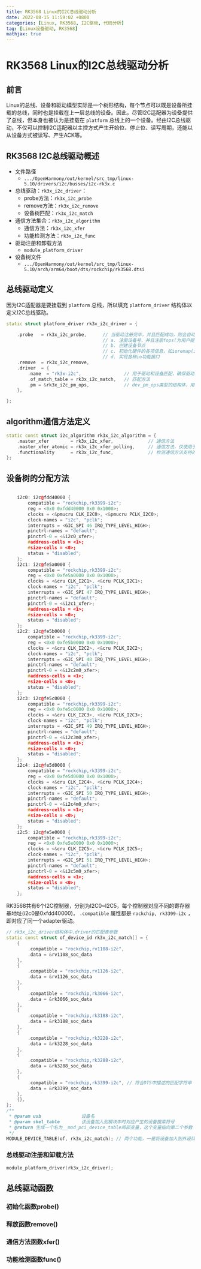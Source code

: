 ```yaml
---
title: RK3568 Linux的I2C总线驱动分析
date: 2022-08-15 11:59:02 +0800
categories: [Linux, RK3568, I2C驱动, 代码分析]
tag: [Linux设备驱动, RK3568]
mathjax: true
---
```


# RK3568 Linux的I2C总线驱动分析

## 前言

Linux的总线、设备和驱动模型实际是一个树形结构，每个节点可以既是设备所挂载的总线，同时也是挂载在上一层总线的设备。因此，尽管I2C适配器为设备提供了总线，但本身也被认为是挂载在 `platform` 总线上的一个设备。经由I2C总线驱动，不仅可以控制I2C适配器以主控方式产生开始位、停止位、读写周期，还能以从设备方式被读写、产生ACK等。

## RK3568 I2C总线驱动概述

* 文件路径
  + `.../OpenHarmony/out/kernel/src_tmp/linux-5.10/drivers/i2c/busses/i2c-rk3x.c`
* 总线驱动：`rk3x_i2c_driver`：
  + probe方法：`rk3x_i2c_probe`
  + remove方法：`rk3x_i2c_remove`
  + 设备树匹配：`rk3x_i2c_match`
* 通信方法集合：`rk3x_i2c_algorithm`
  + 通信方法：`rk3x_i2c_xfer`
  + 功能检测方法：`rk3x_i2c_func`
* 驱动注册和卸载方法
  + `module_platform_driver`
* 设备树文件
  + `.../OpenHarmony/out/kernel/src_tmp/linux-5.10/arch/arm64/boot/dts/rockchip/rk3568.dtsi`

## 总线驱动定义

因为I2C适配器是要挂载到 `platform` 总线，所以填充 `platform_driver` 结构体以定义I2C总线驱动。

```C++
static struct platform_driver rk3x_i2c_driver = {

	.probe   = rk3x_i2c_probe,      // 当驱动注册完毕，并且匹配成功，则会自动调用该方法对硬件进行操作：
                                    // a. 注册设备号，并且注册fops(为用户提供设备标示，同时提供文件操作io接口)
                                    // b. 创建设备节点
                                    // c. 初始化硬件的各项信息，如ioremap(io地址映射虚拟地址)
                                    // d. 实现各种io功能接口
	.remove  = rk3x_i2c_remove,
	.driver  = {
		.name  = "rk3x-i2c",                // 用于驱动和设备匹配，确保驱动和设备一致，否则无法匹配成功
		.of_match_table = rk3x_i2c_match,   // 匹配方法
		.pm = &rk3x_i2c_pm_ops,	            // dev_pm_ops类型的结构体，用来赋值设备完成运行时的电源管理
	},

}; 

```

## algorithm通信方法定义

```C++
static const struct i2c_algorithm rk3x_i2c_algorithm = {
	.master_xfer		= rk3x_i2c_xfer,             // 通信方法
	.master_xfer_atomic	= rk3x_i2c_xfer_polling,     // 通信方法，仅使用于原子上下文
	.functionality		= rk3x_i2c_func,             // 检测通信方法支持的功能或协议
};
```

## 设备树的分配方法

```C++

	i2c0: i2c@fdd40000 {
		compatible = "rockchip,rk3399-i2c";
		reg = <0x0 0xfdd40000 0x0 0x1000>;
		clocks = <&pmucru CLK_I2C0>, <&pmucru PCLK_I2C0>;
		clock-names = "i2c", "pclk";
		interrupts = <GIC_SPI 46 IRQ_TYPE_LEVEL_HIGH>;
		pinctrl-names = "default";
		pinctrl-0 = <&i2c0_xfer>;
		#address-cells = <1>;
		#size-cells = <0>;
		status = "disabled";
	};
	i2c1: i2c@fe5a0000 {
		compatible = "rockchip,rk3399-i2c";
		reg = <0x0 0xfe5a0000 0x0 0x1000>;
		clocks = <&cru CLK_I2C1>, <&cru PCLK_I2C1>;
		clock-names = "i2c", "pclk";
		interrupts = <GIC_SPI 47 IRQ_TYPE_LEVEL_HIGH>;
		pinctrl-names = "default";
		pinctrl-0 = <&i2c1_xfer>;
		#address-cells = <1>;
		#size-cells = <0>;
		status = "disabled";
	};
	i2c2: i2c@fe5b0000 {
		compatible = "rockchip,rk3399-i2c";
		reg = <0x0 0xfe5b0000 0x0 0x1000>;
		clocks = <&cru CLK_I2C2>, <&cru PCLK_I2C2>;
		clock-names = "i2c", "pclk";
		interrupts = <GIC_SPI 48 IRQ_TYPE_LEVEL_HIGH>;
		pinctrl-names = "default";
		pinctrl-0 = <&i2c2m0_xfer>;
		#address-cells = <1>;
		#size-cells = <0>;
		status = "disabled";
	};
	i2c3: i2c@fe5c0000 {
		compatible = "rockchip,rk3399-i2c";
		reg = <0x0 0xfe5c0000 0x0 0x1000>;
		clocks = <&cru CLK_I2C3>, <&cru PCLK_I2C3>;
		clock-names = "i2c", "pclk";
		interrupts = <GIC_SPI 49 IRQ_TYPE_LEVEL_HIGH>;
		pinctrl-names = "default";
		pinctrl-0 = <&i2c3m0_xfer>;
		#address-cells = <1>;
		#size-cells = <0>;
		status = "disabled";
	};
	i2c4: i2c@fe5d0000 {
		compatible = "rockchip,rk3399-i2c";
		reg = <0x0 0xfe5d0000 0x0 0x1000>;
		clocks = <&cru CLK_I2C4>, <&cru PCLK_I2C4>;
		clock-names = "i2c", "pclk";
		interrupts = <GIC_SPI 50 IRQ_TYPE_LEVEL_HIGH>;
		pinctrl-names = "default";
		pinctrl-0 = <&i2c4m0_xfer>;
		#address-cells = <1>;
		#size-cells = <0>;
		status = "disabled";
	};
	i2c5: i2c@fe5e0000 {
		compatible = "rockchip,rk3399-i2c";
		reg = <0x0 0xfe5e0000 0x0 0x1000>;
		clocks = <&cru CLK_I2C5>, <&cru PCLK_I2C5>;
		clock-names = "i2c", "pclk";
		interrupts = <GIC_SPI 51 IRQ_TYPE_LEVEL_HIGH>;
		pinctrl-names = "default";
		pinctrl-0 = <&i2c5m0_xfer>;
		#address-cells = <1>;
		#size-cells = <0>;
		status = "disabled";
	};

```

RK3568共有6个I2C控制器，分别为I2C0~I2C5，每个控制器对应不同的寄存器基地址(i2c0是0xfdd40000)， `.compatible` 属性都是 `rockchip, rk3399-i2c` ，即对应了同一个adapter驱动。

```C++
// rk3x_i2c_driver结构体中.driver的匹配表参数
static const struct of_device_id rk3x_i2c_match[] = {
	{
		.compatible = "rockchip,rv1108-i2c",
		.data = &rv1108_soc_data
	},
	{
		.compatible = "rockchip,rv1126-i2c",
		.data = &rv1126_soc_data
	},
	{
		.compatible = "rockchip,rk3066-i2c",
		.data = &rk3066_soc_data
	},
	{
		.compatible = "rockchip,rk3188-i2c",
		.data = &rk3188_soc_data
	},
	{
		.compatible = "rockchip,rk3228-i2c",
		.data = &rk3228_soc_data
	},
	{
		.compatible = "rockchip,rk3288-i2c",
		.data = &rk3288_soc_data
	},
	{
		.compatible = "rockchip,rk3399-i2c", // 符合DTS中描述的匹配字符串
		.data = &rk3399_soc_data
	},
	{},
};
/**
 * @param usb               设备名
 * @param skel_table        该设备加入到模块中时对应产生的设备搜索符号
 * @return 生成一个名为__mod_pci_device_table局部变量，这个变量指向第二个参数
 */
MODULE_DEVICE_TABLE(of, rk3x_i2c_match); // 两个功能，一是将设备加入到外设队列中，二是告诉程序阅读者该设备是热插拔设备或支持热插拔功能。
```

### 总线驱动注册和卸载方法

```C++
module_platform_driver(rk3x_i2c_driver); 
```

## 总线驱动函数

### 初始化函数probe()

### 释放函数remove()

### 通信方法函数xfer()

### 功能检测函数func()
